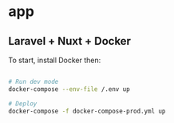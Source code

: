 # app
## Laravel + Nuxt + Docker


To start, install Docker then:

```bash

# Run dev mode
docker-compose --env-file /.env up

# Deploy
docker-compose -f docker-compose-prod.yml up

```